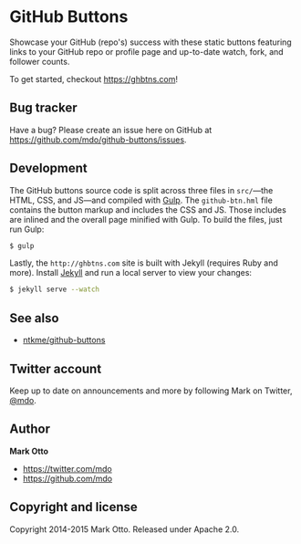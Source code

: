 # GitHub Buttons

Showcase your GitHub (repo's) success with these static buttons featuring links to your GitHub repo or profile page and up-to-date watch, fork, and follower counts.

To get started, checkout <https://ghbtns.com>!

## Bug tracker

Have a bug? Please create an issue here on GitHub at <https://github.com/mdo/github-buttons/issues>.

## Development

The GitHub buttons source code is split across three files in `src/`—the HTML, CSS, and JS—and compiled with [Gulp](http://gulpjs.com). The `github-btn.hml` file contains the button markup and includes the CSS and JS. Those includes are inlined and the overall page minified with Gulp. To build the files, just run Gulp:

```bash
$ gulp
```

Lastly, the `http://ghbtns.com` site is built with Jekyll (requires Ruby and more). Install [Jekyll](http://jekyllrb.com) and run a local server to view your changes:

```bash
$ jekyll serve --watch
```

## See also

- [ntkme/github-buttons](https://buttons.github.io)

## Twitter account

Keep up to date on announcements and more by following Mark on Twitter, <a href="https://twitter.com/mdo">@mdo</a>.

## Author

**Mark Otto**

+ https://twitter.com/mdo
+ https://github.com/mdo

## Copyright and license

Copyright 2014-2015 Mark Otto. Released under Apache 2.0.
